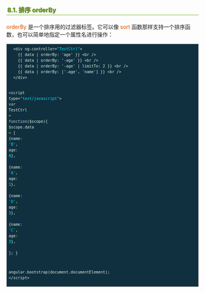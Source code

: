 <h2 style=" border-bottom: 1px solid #69ab01; color: #5e9802; padding: 2px; text-shadow: 1px 1px 1px gray; margin: 20px auto; font-size: medium;">8.1. 排序 orderBy</h2>

<p style="margin: 15px 0;">
<i style=" color: #d75100; font-style: normal; ">orderBy</i> 是一个排序用的过滤器标签。它可以像 <i style=" color: #d75100; font-style: normal; ">sort</i> 函数那样支持一个排序函数，也可以简单地指定一个属性名进行操作：
</p>

<div class="highlight" style="background: #103040"><pre style=" white-space: pre-wrap; word-wrap: break-word; border: 1px solid #888; font-size: small; line-height: 1.5em; padding: 5px;; color: #e0eee0; background: #103040;">  <span style="color: #e0eee0">&lt;div</span> <span style="color: #e0eee0">ng-controller=</span><span style="color: #00e5ee">&quot;TestCtrl&quot;</span><span style="color: #e0eee0">&gt;</span>
    {{ data | orderBy: &#39;age&#39; }} <span style="color: #e0eee0">&lt;br</span> <span style="color: #e0eee0">/&gt;</span>
    {{ data | orderBy: &#39;-age&#39; }} <span style="color: #e0eee0">&lt;br</span> <span style="color: #e0eee0">/&gt;</span>
    {{ data | orderBy: &#39;-age&#39; | limitTo: 2 }} <span style="color: #e0eee0">&lt;br</span> <span style="color: #e0eee0">/&gt;</span>
    {{ data | orderBy: [&#39;-age&#39;, &#39;name&#39;] }} <span style="color: #e0eee0">&lt;br</span> <span style="color: #e0eee0">/&gt;</span>
  <span style="color: #e0eee0">&lt;/div&gt;</span>
  
  
  <span style="color: #e0eee0">&lt;script type=</span><span style="color: #00e5ee">&quot;text/javascript&quot;</span><span style="color: #e0eee0">&gt;</span>
  <span style="color: #bcd2ee">var</span> <span style="color: #e0eee0">TestCtrl</span> <span style="color: #7fff00">=</span> <span style="color: #bcd2ee">function</span>(<span style="color: #e0eee0">$scope</span>){
    <span style="color: #e0eee0">$scope</span>.<span style="color: #e0eee0">data</span> <span style="color: #7fff00">=</span> [
      {<span style="color: #e0eee0">name</span><span style="color: #7fff00">:</span> <span style="color: #00e5ee">&#39;B&#39;</span>, <span style="color: #e0eee0">age</span><span style="color: #7fff00">:</span> <span style="color: #00ffff">4</span>},  
      {<span style="color: #e0eee0">name</span><span style="color: #7fff00">:</span> <span style="color: #00e5ee">&#39;A&#39;</span>, <span style="color: #e0eee0">age</span><span style="color: #7fff00">:</span> <span style="color: #00ffff">1</span>},  
      {<span style="color: #e0eee0">name</span><span style="color: #7fff00">:</span> <span style="color: #00e5ee">&#39;D&#39;</span>, <span style="color: #e0eee0">age</span><span style="color: #7fff00">:</span> <span style="color: #00ffff">3</span>},  
      {<span style="color: #e0eee0">name</span><span style="color: #7fff00">:</span> <span style="color: #00e5ee">&#39;C&#39;</span>, <span style="color: #e0eee0">age</span><span style="color: #7fff00">:</span> <span style="color: #00ffff">3</span>},  
    ];
  }
  
  <span style="color: #e0eee0">angular</span>.<span style="color: #e0eee0">bootstrap</span>(<span style="color: #e0eee0">document</span>.<span style="color: #e0eee0">documentElement</span>);
  <span style="color: #e0eee0">&lt;/script&gt;</span>
</pre></div>

